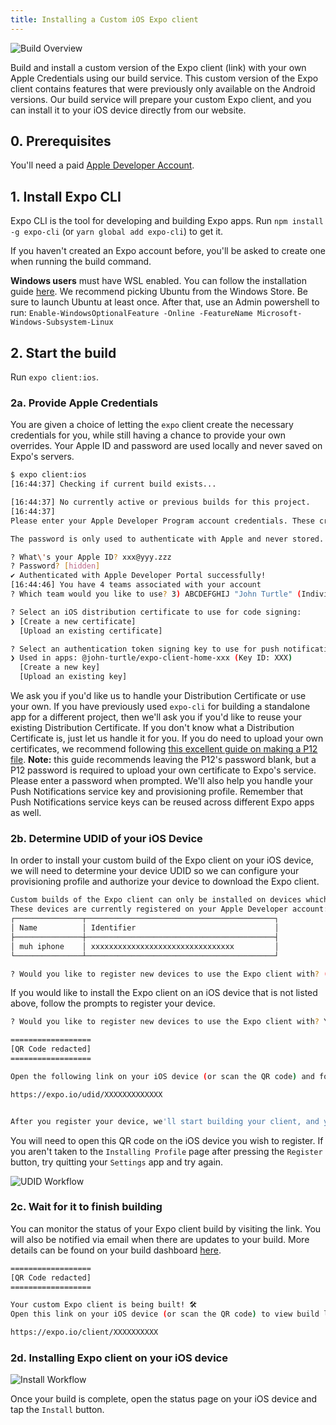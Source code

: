 ```yaml
---
title: Installing a Custom iOS Expo client
---
```


![Build Overview](/static/images/adhoc-builds-overview.gif)

Build and install a custom version of the Expo client (link) with your own Apple Credentials using our build service. This custom version of the Expo client contains features that were previously only available on the Android versions. Our build service will prepare your custom Expo client, and you can install it to your iOS device directly from our website.

## 0. Prerequisites

You'll need a paid [Apple Developer Account](https://developer.apple.com/programs).

## 1. Install Expo CLI

Expo CLI is the tool for developing and building Expo apps. Run `npm install -g expo-cli` (or `yarn global add expo-cli`) to get it.

If you haven't created an Expo account before, you'll be asked to create one when running the build command.

**Windows users** must have WSL enabled. You can follow the installation guide [here](https://docs.microsoft.com/en-us/windows/wsl/install-win10). We recommend picking Ubuntu from the Windows Store. Be sure to launch Ubuntu at least once. After that, use an Admin powershell to run:
`Enable-WindowsOptionalFeature -Online -FeatureName Microsoft-Windows-Subsystem-Linux`

## 2. Start the build

Run `expo client:ios`.

### 2a. Provide Apple Credentials

You are given a choice of letting the `expo` client create the necessary credentials for you, while still having a chance to provide your own overrides. Your Apple ID and password are used locally and
never saved on Expo's servers.

```bash
$ expo client:ios
[16:44:37] Checking if current build exists...

[16:44:37] No currently active or previous builds for this project.
[16:44:37]
Please enter your Apple Developer Program account credentials. These credentials are needed to manage certificates, keys and provisioning profiles in your Apple Developer account.

The password is only used to authenticate with Apple and never stored.

? What\'s your Apple ID? xxx@yyy.zzz
? Password? [hidden]
✔ Authenticated with Apple Developer Portal successfully!
[16:44:46] You have 4 teams associated with your account
? Which team would you like to use? 3) ABCDEFGHIJ "John Turtle" (Individual)

? Select an iOS distribution certificate to use for code signing:
❯ [Create a new certificate]
  [Upload an existing certificate]

? Select an authentication token signing key to use for push notifications: (Use arrow keys)
❯ Used in apps: @john-turtle/expo-client-home-xxx (Key ID: XXX)
  [Create a new key]
  [Upload an existing key]
```

We ask you if you'd like us to handle your Distribution Certificate or use your own. If you have previously used `expo-cli` for building a standalone app for a different project, then we'll ask you if you'd like to reuse your existing Distribution Certificate. If you don't know what a Distribution Certificate is, just let us handle it for you. If you do need to upload your own certificates, we recommend following [this excellent guide on making a P12 file](https://calvium.com/how-to-make-a-p12-file/).
**Note:** this guide recommends leaving the P12's password blank, but a P12 password is required to upload your own certificate to Expo's service. Please enter a password when prompted. We'll also help you handle your Push Notifications service key and provisioning profile. Remember that Push Notifications service keys can be reused across different Expo apps as well.

### 2b. Determine UDID of your iOS Device

In order to install your custom build of the Expo client on your iOS device, we will need to determine your device UDID so we can configure your provisioning profile and authorize your device to download the Expo client.

```bash
Custom builds of the Expo client can only be installed on devices which have been registered with Apple at build-time.
These devices are currently registered on your Apple Developer account:
┌───────────────┬──────────────────────────────────────────┐
│ Name          │ Identifier                               │
├───────────────┼──────────────────────────────────────────┤
│ muh iphone    │ xxxxxxxxxxxxxxxxxxxxxxxxxxxxxxxx         │
└───────────────┴──────────────────────────────────────────┘

? Would you like to register new devices to use the Expo client with? (Y/n) Y
```

If you would like to install the Expo client on an iOS device that is not listed above, follow the prompts to register your device.

```bash
? Would you like to register new devices to use the Expo client with? Yes

==================
[QR Code redacted]
==================

Open the following link on your iOS device (or scan the QR code) and follow the instructions to install the development profile:

https://expo.io/udid/XXXXXXXXXXXXX


After you register your device, we'll start building your client, and you'll receive an email when it's ready to install.
```

You will need to open this QR code on the iOS device you wish to register. If you aren't taken to the `Installing Profile` page after pressing the `Register` button, try quitting your `Settings` app and try again.

![UDID Workflow](/static/images/adhoc-builds-udid.png)

### 2c. Wait for it to finish building

You can monitor the status of your Expo client build by visiting the link. You will also be notified via email when there are updates to your build. More details can be found on your build dashboard [here](https://expo.io/builds).

```bash
==================
[QR Code redacted]
==================

Your custom Expo client is being built! 🛠
Open this link on your iOS device (or scan the QR code) to view build logs and install the client:

https://expo.io/client/XXXXXXXXXX
```

### 2d. Installing Expo client on your iOS device

![Install Workflow](/static/images/adhoc-builds-install.png)

Once your build is complete, open the status page on your iOS device and tap the `Install` button.

